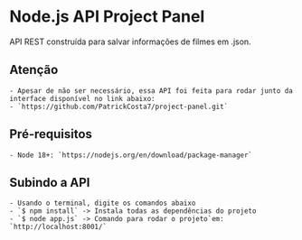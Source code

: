 # Node.js API Project Panel
API REST construída para salvar informações de filmes em .json.

## Atenção
    - Apesar de não ser necessário, essa API foi feita para rodar junto da interface disponível no link abaixo:
    - `https://github.com/PatrickCosta7/project-panel.git`

## Pré-requisitos
    - Node 18+: `https://nodejs.org/en/download/package-manager`

## Subindo a API
    - Usando o terminal, digite os comandos abaixo
    - `$ npm install` -> Instala todas as dependências do projeto
    - `$ node app.js` -> Comando para rodar o projeto`em: `http://localhost:8001/`
